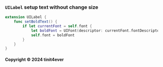 ### `UILabel` setup text without change size
```swift
extension UILabel {
    func setBoldText() {    
        if let currentFont = self.font {
            let boldFont = UIFont(descriptor: currentFont.fontDescriptor.withSymbolicTraits(.traitBold)!, size: currentFont.pointSize)
            self.font = boldFont
        }
    }
}
```

#### Copyright &#169; 2024 tinit4ever
